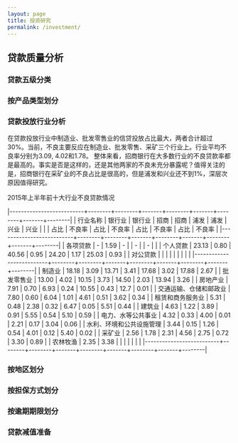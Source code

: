 ```yaml
---
layout: page
title: 投资研究
permalink: /investment/
---
```



## 贷款质量分析

### 贷款五级分类

### 按产品类型划分

### 贷款投放行业分析

在贷款投放行业中制造业、批发零售业的信贷投放占比最大，两者合计超过30%。当前，不良主要反应在制造业、批发零售、采矿三个行业上。行业平均不良率分别为3.09, 4.02和1.78。 整体来看，招商银行在大多数行业的不良贷款率都是最高的。事实是否是这样的，还是其他两家的不良未充分暴露呢？值得关注的是，招商银行在采矿业的不良占比是很高的，但是浦发和兴业还不到1%，深层次原因值得研究。

2015年上半年前十大行业不良贷款情况

|--------------------------+--------+--------+-------+--------+-------+--------+-------+--------|
| 行业名称                 | 银行业 | 银行业 | 招商  | 招商   | 浦发  | 浦发   | 兴业  | 兴业   |
|                          | 占比   | 不良率 | 占比  | 不良率 | 占比  | 不良率 | 占比  | 不良率 |
|--------------------------+--------+--------+-------+--------+-------+--------+-------+--------|
| 各项贷款                 | -      | 1.59   | -     |        | -     |        | -     |        |
| 个人贷款                 | 23.13  | 0.80   | 40.56 | 0.95   | 24.20 | 1.17   | 25.03 | 0.93   |
| 对公贷款                 |        |        |       |        |       |        |       |        |
|--------------------------+--------+--------+-------+--------+-------+--------+-------+--------|
| 制造业                   | 18.18  | 3.09   | 13.71 | 3.41   | 17.68 | 3.02   | 17.88 | 2.67   |
| 批发零售业               | 13.00  | 4.02   | 10.15 | 3.73   | 14.50 | 2.03   | 13.94 | 3.26   |
| 房地产业                 | 7.91   | 0.70   | 6.93  | 0.24   | 10.55 | 0.43   | 12.7  | 0.01   |
| 交通运输、仓储和邮政业   | 7.80   | 0.60   | 6.04  | 1.01   | 4.61  | 0.51   | 3.62  | 0.34   |
| 租赁和商务服务业         | 5.31   | 0.48   | 2.38  | 0.32   | 6.47  | 0.05   | 5.51  | 0.44   |
| 建筑业                   | 4.63   | 1.22   | 3.89  | 0.91   | 5.55  | 0.54   | 5.10  | 0.59   |
| 电力、水等公共事业       | 4.32   | 0.33   | 4.00  | 0.01   | 2.21  | 0.17   | 3.04  | 0.06   |
| 水利、环境和公共设施管理 | 3.44   | 0.15   | 1.26  | 0.54   | 4.01  | 0.12   | 5.40  | 0.02   |
| 采矿业                   | 2.56   | 1.78   | 2.31  | 4.56   | 2.75  | 0.72   | 3.30  | 0.89   |
| 农林牧渔                 | 2.35   | 3.38   |       |        |       |        |       |        |
|--------------------------+--------+--------+-------+--------+-------+--------+-------+--------|


### 按地区划分


### 按担保方式划分

### 按逾期期限划分

### 贷款减值准备

